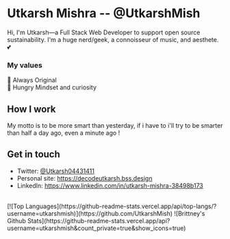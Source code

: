 # Utkarsh Mishra -- @UtkarshMish
Hi, I'm Utkarsh—a Full Stack Web Developer to support open source sustainability.  I'm a huge nerd/geek, a connoisseur of music, and aesthete. 💕

### My values
🙌 Always Original<br>
🍏 Hungry Mindset and curiosity<br>

## How I work
My motto is to be more smart than yesterday, if i have to i'll try to be smarter than half a day ago, even a minute ago ! 

## Get in touch
- Twitter: [@Utkarsh04431411](https://twitter.com/Utkarsh04431411)
- Personal site: https://decodeutkarsh.bss.design 
- LinkedIn: https://www.linkedin.com/in/utkarsh-mishra-38498b173
<br>
[![Top Languages](https://github-readme-stats.vercel.app/api/top-langs/?username=utkarshmish)](https://github.com/UtkarshMish)
![Brittney's Github Stats](https://github-readme-stats.vercel.app/api?username=utkarshmish&count_private=true&show_icons=true)
